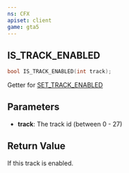 ```yaml
---
ns: CFX
apiset: client
game: gta5
---
```

## IS_TRACK_ENABLED

```c
bool IS_TRACK_ENABLED(int track);
```

Getter for [SET_TRACK_ENABLED](#_0x4B41E84C)

## Parameters
* **track**: The track id (between 0 - 27)

## Return Value
If this track is enabled.

